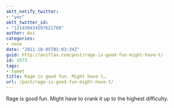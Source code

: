 ```yaml
---
aktt_notify_twitter:
- "yes"
aktt_twitter_id:
- "121450434597621760"
author: Avi
categories:
- none
date: "2011-10-05T01:03:34Z"
guid: http://aviflax.com/post/rage-is-good-fun-might-have-t/
id: 1573
tags:
- tweet
title: Rage is good fun. Might have t…
url: /post/rage-is-good-fun-might-have-t/
---
```

Rage is good fun. Might have to crank it up to the highest difficulty.